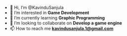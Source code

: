 - 👋 Hi, I’m @KavinduSanjula
- 👀 I’m interested in **Game Development**
- 🌱 I’m currently learning **Graphic Programming**
- 💞️ I’m looking to collaborate on **Develop a game engine**
- 📫 How to reach me **kavindusanjula.1@gmail.com**

<!---
KavinduSanjula/KavinduSanjula is a ✨ special ✨ repository because its `README.md` (this file) appears on your GitHub profile.
You can click the Preview link to take a look at your changes.
--->
